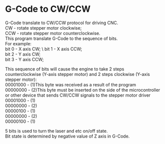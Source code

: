 # G-Code to CW/CCW
G-Code translate to CW/CCW protocol for driving СNC.                                                                                                    \
CW - rotate stepper motor clockwise;                                                                                                                    \
CCW - rotate stepper motor counterclockwise.                                                                                                            \
This program translate G-Code to the sequence of bits.                                                                                                  \
For example:                                                                                                                                            \
bit 0 - X axis CW;                                                                                                                                      \ 
bit 1 - X axis CCW;                                                                                                                                     \
bit 2 - Y axis CW;                                                                                                                                      \
bit 3 - Y axis CCW;                                                                                                                                     

This sequence of bits will cause the engine to take 2 steps counterclockwise (Y-axis stepper motor) and 2 steps clockwise (Y-axis stepper motor):       \
00001000 - (1)This byte was received as a result of the program                                                                                         \
00000000 - (2)This byte must be inserted on the side of the microcontroller or other device that sends CW/CCW signals to the stepper motor driver       \
00001000 - (1)  \
00000000 - (2)  \
00000100 - (1)  \
00000000 - (2)  \
00000100 - (1)  

5 bits is used to turn the laser and etc on/off state.                                                                                                  \
Bit state is determined by negative value of Z axis in G-Code.                                                                                          




